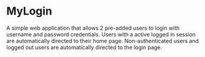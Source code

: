 # MyLogin
A simple web application that allows 2 pre-added users to login with username and password credentials. 
Users with a active logged in session are automatically directed to their home page. 
Non-authenticated users and logged out users are automatically directed to the login page.
